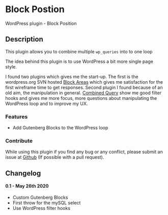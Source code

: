 Block Postion
===============================================

WordPress plugin - Block Position

## Description
This plugin allows you to combine multiple `wp_queries` into to one loop

The idea behind this plugin is to use WordPress a bit more single page style.

I found two plugins which gives me the start-up.
The first is the wordpress.org SVN hosted [Block Areas](https://wordpress.org/plugins/block-areas/) which gives me satisfaction for the first wireframe time to get responses.
Second plugin I found because of an old aim, the manipulation in general. [Combined Query](https://github.com/birgire/wp-combine-queries) show me good filter hooks and gives me more focus, more questions about manipulating the WordPress loop and to improve my UX. 

### Features
* Add Gutenberg Blocks to the WordPress loop

### Contribute
While using this plugin if you find any bug or any conflict, please submit an issue at 
[Github](https://github.com/TipTop-Press/block-position) (If possible with a pull request). 

## Changelog

#### 0.1 - May 26th 2020
* Custom Gutenberg Blocks
* First throw for the mySQL select
* Use WordPress filter hooks